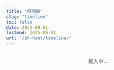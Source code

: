 ```yaml
---
title: "時間線"
slug: "timeline"
toc: false
date: 2025-09-01
lastmod: 2025-09-01
url: "/zh-hant/timeline/"
---
```

<div id="timelineContainer">載入中...</div>

<script>
document.addEventListener('DOMContentLoaded',function(){
  const timelineData = [
    {
      id:"couple",
      title:"在一起",
      date:"07/08/2025 11:38",
      image:"/images/timeline/f-avatar.webp",
      alt:"我們",
      modalTitle:"關係",
      modalSubtitle:"開始於 07/08/2025 11:38（雪梨時間）",
      modalContent:`
        <p>我（Zakk）與女友 Paper 現在是遠距（澳洲 / 台灣），我們都是 pansexual 🩷💛🩵，尊重並擁抱多元身分與情感。</p>
        <p>距離之下仍每日分享生活、課業、工作、想法與情緒；價值觀與節奏自然契合，是彼此的 <strong>靈魂伴侶</strong>。</p>
        <p>最初在 <a href="https://www.youtube.com/@xilanceylan" target="_blank" rel="noopener" class="tl-highlight-link">Ceylan</a> 的 Discord 認識，輕鬆聊天逐漸變成陪伴，直到「在一起」成為最自然的決定。</p>
        <p>我們每隔幾個月線下見面；Paper 高中畢業後計畫來澳洲求學，期待一起寫更多篇章。</p>
        <p>我們都很喜歡睡覺、喜歡宅在家，也分享了許多相同的想法、過去的經歷與各種小眾興趣。</p>
        <p>更多片段（Paper IG）：<a href="https://www.instagram.com/abyss_74.50/" target="_blank" rel="noopener" class="tl-highlight-link">@abyss_74.50</a></p>
      `,
      linkUrl:"/zh-hant/about/#relationship"
    },
    {
      id:"hash",
      title:"薯餅天數",
      date:"24/06/2025",
      image:"/images/timeline/hashbrown.webp",
      alt:"薯餅",
      modalTitle:"薯餅",
      modalSubtitle:"生日：2025/06/24",
      modalContent:`
        <p>薯餅是純種泰迪天竺鼠，毛色淺棕（帶一點黃），很活潑，愛跑圈並把小屋推來推去。</p>
        <p>最愛紅/綠甜椒、玉米鬚、胡蘿蔔。看到人或我打開冰箱時會發出 <strong>515151</strong> 聲討零食。牠是女生。</p>
        <p>名字來自麥當勞早餐 <a href="https://www.mcdonalds.com/tw/zh-tw/product/hash-browns.html" target="_blank" rel="noopener" class="tl-highlight-link">薯餅</a>。</p>
        <p>更多照片：<a href="https://instagram.com/zakk.au" target="_blank" rel="noopener" class="tl-highlight-link">@zakk.au</a></p>
      `,
      linkUrl:"/zh-hant/about/#pets"
    },
    {
      id:"potato",
      title:"馬鈴薯天數",
      date:"27/07/2025",
      image:"/images/timeline/potato.webp",
      alt:"馬鈴薯",
      modalTitle:"馬鈴薯",
      modalSubtitle:"生日：2025/07/27",
      modalContent:`
        <p>馬鈴薯是純種泰迪天竺鼠，毛色深棕，膽大又很愛吃，偶爾邊吃邊排泄。</p>
        <p>喜歡甜椒、玉米鬚、胡蘿蔔；常埋進草堆睡一覺醒來繼續吃。牠是女生。</p>
        <p>更多照片：<a href="https://instagram.com/zakk.au" target="_blank" rel="noopener" class="tl-highlight-link">@zakk.au</a></p>
      `,
      linkUrl:"/zh-hant/about/#pets"
    }
  ];

  // 頁面HTML
  let html = `
  <div class="tl-container">
    <div class="tl-grid">
      ${timelineData.map(item => `
        <div class="tl-card" data-key="${item.id}">
          <div class="tl-image">
            <img src="${item.image}" alt="${item.alt}" loading="lazy">
          </div>
          <div class="tl-content">
            <h3>${item.title}</h3>
            <div class="tl-counter" id="${item.id}Counter">
              <p class="tl-days">0</p>
              <p class="tl-time">00:00:00</p>
            </div>
            <p class="tl-meta">${item.id === 'couple' ? `自 ${item.date} 起` : `生日：${item.date}`}</p>
          </div>
          <button class="tl-more">了解更多</button>
        </div>
      `).join('')}
    </div>
    <div class="tl-footer">
      <p class="tl-note" id="timeInfo">雪梨時間載入中...</p>
    </div>
  </div>
  
  <div class="tl-modal-backdrop">
    <div class="tl-modal">
      <button class="tl-close-btn">✕</button>
      <div class="tl-modal-header">
        <h3 class="tl-modal-title"></h3>
        <p class="tl-modal-subtitle"></p>
      </div>
      <div class="tl-modal-body"></div>
      <div class="tl-modal-footer">
        <a href="#" class="tl-btn tl-about-link">查看詳情</a>
        <button class="tl-btn tl-close-btn-alt">關閉</button>
      </div>
    </div>
  </div>
  `;
  
  // 插入HTML
  document.getElementById('timelineContainer').innerHTML = html;
  
  // 獲取元素
  const modalBackdrop = document.querySelector('.tl-modal-backdrop');
  const modal = document.querySelector('.tl-modal');
  const closeButtons = document.querySelectorAll('.tl-close-btn');
  const aboutLink = document.querySelector('.tl-about-link');
  
  // 處理模態框關閉
  const closeModal = () => {
    modalBackdrop.classList.remove('active');
    document.body.style.overflow = '';
  };
  
  // 綁定關閉事件
  closeButtons.forEach(btn => {
    btn.addEventListener('click', closeModal);
  });
  document.querySelector('.tl-close-btn-alt').addEventListener('click', closeModal);
  
  modalBackdrop.addEventListener('click', e => {
    if (e.target === modalBackdrop) closeModal();
  });
  
  // ESC鍵關閉
  document.addEventListener('keydown', e => {
    if (e.key === 'Escape' && modalBackdrop.classList.contains('active')) {
      closeModal();
    }
  });
  
  // 打開模態框
  const openModal = (key) => {
    const data = timelineData.find(item => item.id === key);
    if (!data) return;
    
    modal.querySelector('.tl-modal-title').textContent = data.modalTitle;
    modal.querySelector('.tl-modal-subtitle').textContent = data.modalSubtitle;
    modal.querySelector('.tl-modal-body').innerHTML = data.modalContent;
    aboutLink.href = data.linkUrl;
    
    modalBackdrop.classList.add('active');
    document.body.style.overflow = 'hidden';
  };
  
  // 綁定卡片點擊
  document.querySelectorAll('.tl-card').forEach(card => {
    const key = card.getAttribute('data-key');
    const btn = card.querySelector('.tl-more');
    
    card.addEventListener('click', e => {
      if (e.target !== btn && !btn.contains(e.target)) {
        openModal(key);
      }
    });
    
    btn.addEventListener('click', e => {
      e.stopPropagation();
      openModal(key);
    });
  });
  
  /* === Sydney 動態時間 (AEST/AEDT) === */
  const dtfSydney = new Intl.DateTimeFormat('en-CA',{
    timeZone:'Australia/Sydney',
    year:'numeric',month:'2-digit',day:'2-digit',
    hour:'2-digit',minute:'2-digit',second:'2-digit',
    hourCycle:'h23'
  });
  function getSydneyOffsetMinutes(utcMs){
    const parts = dtfSydney.formatToParts(new Date(utcMs));
    let y,m,d,h,mi,s;
    for(const p of parts){
      if(p.type==='year') y=+p.value;
      else if(p.type==='month') m=+p.value;
      else if(p.type==='day') d=+p.value;
      else if(p.type==='hour') h=+p.value;
      else if(p.type==='minute') mi=+p.value;
      else if(p.type==='second') s=+p.value;
    }
    const reconstructedUtc = Date.UTC(y,m-1,d,h,mi,s);
    return (reconstructedUtc - utcMs)/60000;
  }
  function parseSydneyLocal(str){
    const [dPart,tPart='00:00'] = str.split(' ');
    const [day,mon,year] = dPart.split('/').map(Number);
    const [hh,mm] = tPart.split(':').map(Number);
    let assumed = 600;
    let utcMs = Date.UTC(year,mon-1,day,hh,mm,0)-assumed*60000;
    const actual = getSydneyOffsetMinutes(utcMs);
    if(actual!==assumed) utcMs = Date.UTC(year,mon-1,day,hh,mm,0)-actual*60000;
    return utcMs;
  }
  function timeSinceSydney(str){
    const start = parseSydneyLocal(str);
    let diff = Date.now()-start;
    if(diff<0) diff=0;
    const days=Math.floor(diff/86400000);
    const hours=Math.floor((diff%86400000)/3600000);
    const minutes=Math.floor((diff%3600000)/60000);
    const seconds=Math.floor((diff%60000)/1000);
    return {days,hours,minutes,seconds};
  }
  function sydneyNow(){
    return new Date(new Date().toLocaleString('en-US',{timeZone:'Australia/Sydney'}));
  }
  function zoneLabel(){
    return getSydneyOffsetMinutes(Date.now())===660?'AEDT':'AEST';
  }
  function formatNow(){
    const n=sydneyNow();
    return {
      date:`${String(n.getDate()).padStart(2,'0')}/${String(n.getMonth()+1).padStart(2,'0')}/${n.getFullYear()}`,
      time:`${String(n.getHours()).padStart(2,'0')}:${String(n.getMinutes()).padStart(2,'0')}:${String(n.getSeconds()).padStart(2,'0')}`
    };
  }
  function updateCounters(){
    timelineData.forEach(item=>{
      const t=timeSinceSydney(item.date);
      const wrap=document.getElementById(item.id+'Counter');
      if(!wrap) return;
      const dEl=wrap.querySelector('.tl-days');
      const timeEl=wrap.querySelector('.tl-time');
      if(dEl) dEl.textContent=t.days;
      if(timeEl) timeEl.textContent=`${String(t.hours).padStart(2,'0')}:${String(t.minutes).padStart(2,'0')}:${String(t.seconds).padStart(2,'0')}`;
    });
    const info=document.getElementById('timeInfo');
    if(info){
      const z=zoneLabel();
      const f=formatNow();
      info.textContent=`雪梨 (${z}) 時間：${f.date} ${f.time}`;
    }
  }
  updateCounters();
  setInterval(updateCounters,1000);
  /* === End Sydney Time === */
});
</script>

<style>
/* ===== 時間線設計 ===== */

/* 基本變量與容器 */
.tl-container {
  --tl-accent: var(--hb-active, #e1306c);
  --tl-radius: 18px;
  --tl-bg-light: #fff;
  --tl-bg-dark: #2a2b2f;
  --tl-border-light: rgba(0,0,0,0.06);
  --tl-border-dark: rgba(255,255,255,0.1);
  --tl-shadow: 0 8px 16px rgba(0,0,0,0.08);
  --tl-shadow-hover: 0 12px 24px rgba(0,0,0,0.12);
  
  max-width: 1080px;
  margin: 0 auto;
  padding: 0 0 2rem;
  font-family: -apple-system, BlinkMacSystemFont, "Segoe UI", sans-serif;
  color: rgba(0, 0, 0, 0.85);
}

body.dark .tl-container { color: rgba(255, 255, 255, 0.85); }

/* 卡片網格 - 桌面三列 */
.tl-grid {
  display: grid;
  grid-template-columns: repeat(3, 1fr);
  gap: 1.5rem;
  margin-top: 0.25rem;
  margin-bottom: 1.25rem;
}

/* 卡片基本樣式 - 確保overflow和圓角 */
.tl-card {
  background: var(--tl-bg-light) !important;
  border-radius: var(--tl-radius);
  box-shadow: var(--tl-shadow);
  overflow: hidden; /* 關鍵：確保所有內容被裁切 */
  cursor: pointer;
  transition: transform 0.3s, box-shadow 0.3s;
  display: flex;
  flex-direction: column;
  border: 1px solid var(--tl-border-light);
  height: 100%;
  position: relative;
}

body.dark .tl-card {
  background: var(--tl-bg-dark) !important;
  border-color: var(--tl-border-dark);
}

.tl-card:hover {
  transform: translateY(-5px);
  box-shadow: var(--tl-shadow-hover);
}

/* 圖片容器 - 增加向上移動距離 */
.tl-image {
  position: relative;
  width: 100%;
  height: 0;
  padding-bottom: 100%; /* 保持1:1比例 */
  background: #f0f0f0;
  flex-shrink: 0;
  margin-top: -20px; /* 從 -10px 增加到 -20px */
  border-radius: var(--tl-radius) var(--tl-radius) 0 0;
  overflow: hidden;
}

body.dark .tl-image {
  background: #333;
}

/* 圖片填充 */
.tl-image img {
  position: absolute;
  top: 0;
  left: 0;
  width: 100%;
  height: 100%;
  object-fit: cover;
  object-position: center;
  display: block;
  transition: transform 0.35s;
}

.tl-card:hover .tl-image img {
  transform: scale(1.05);
}

/* 卡片內容區 - 增加向上移動距離 */
.tl-content {
  padding: 1rem 1.2rem;
  flex-grow: 1;
  display: flex;
  flex-direction: column;
  justify-content: center;
  text-align: center;
  background: inherit;
  position: relative;
  z-index: 1;
  margin-top: -10px; /* 從 -5px 增加到 -10px */
}

.tl-content h3 {
  font-size: 1rem;
  font-weight: 700;
  margin-bottom: 0.6rem;
  color: var(--tl-accent);
}

/* 計數器 */
.tl-counter {
  margin-bottom: 0.3rem; /* 從 0.6rem 減少到 0.3rem */
}

.tl-days {
  font-size: 2.6rem;
  font-weight: 800;
  line-height: 1;
  margin-bottom: 0.2rem;
  color: var(--tl-accent);
}

.tl-time {
  font-size: 0.8rem;
  font-family: monospace;
  letter-spacing: 0.02rem;
  opacity: 0.8;
  font-weight: 600;
}

.tl-meta {
  font-size: 0.7rem;
  opacity: 0.7;
  margin-top: 0.2rem; /* 從 0.4rem 減少到 0.2rem */
}

/* 了解更多按鈕 */
.tl-more {
  margin-top: auto;
  background: #f5f5f7;
  color: #333;
  border: none;
  padding: 0.7rem;
  font-size: 0.75rem;
  font-weight: 600;
  cursor: pointer;
  transition: all 0.25s;
  border-top: 1px solid rgba(0,0,0,0.04);
}

.tl-more:hover {
  background: var(--tl-accent);
  color: white;
}

body.dark .tl-more {
  background: #32333a;
  color: #ddd;
  border-top: 1px solid rgba(255,255,255,0.05);
}

body.dark .tl-more:hover {
  background: var(--tl-accent);
  color: white;
}

/* 時間備註 - 左對齊與紅線 */
.tl-footer {
  margin-top: 0.8rem;
  text-align: left;
}

.tl-note {
  font-size: 0.75rem;
  opacity: 0.8;
  padding-left: 0.8rem;
  position: relative;
  line-height: 1.5;
  font-family: monospace;
  display: inline-block;
}

.tl-note::before {
  content: '';
  position: absolute;
  left: 0;
  top: 0;
  bottom: 0;
  width: 3px;
  background-color: var(--tl-accent);
  border-radius: 3px;
}

/* 模態框樣式 */
.tl-modal-backdrop {
  position: fixed;
  top: 0;
  left: 0;
  right: 0;
  bottom: 0;
  background: rgba(0,0,0,0.8);
  display: flex;
  align-items: center;
  justify-content: center;
  padding: 1.5rem;
  z-index: 9999;
  backdrop-filter: blur(8px);
  opacity: 0;
  visibility: hidden;
  transition: opacity 0.3s, visibility 0.3s;
}

.tl-modal-backdrop.active {
  opacity: 1;
  visibility: visible;
}

.tl-modal {
  background: #fff;
  width: 100%;
  max-width: 540px;
  border-radius: 18px;
  padding: 1.8rem;
  position: relative;
  box-shadow: 0 25px 50px -12px rgba(0,0,0,0.4);
  max-height: 85vh;
  overflow-y: auto;
  transform: scale(0.95);
  transition: transform 0.3s;
  color: rgba(0, 0, 0, 0.85);
}

.tl-modal-backdrop.active .tl-modal {
  transform: scale(1);
}

body.dark .tl-modal {
  background: #26272c;
  color: rgba(255, 255, 255, 0.9);
  box-shadow: 0 25px 50px -12px rgba(0,0,0,0.7);
}

.tl-modal-title {
  font-size: 1.5rem;
  font-weight: 700;
  color: var(--tl-accent);
  margin-bottom: 0.3rem;
}

body.dark .tl-modal-title {
  color: #ff8fb7;
}

.tl-modal-subtitle {
  font-size: 0.85rem;
  opacity: 0.7;
  margin-bottom: 1.5rem;
}

.tl-modal-body {
  font-size: 0.95rem;
  line-height: 1.7;
  margin-bottom: 1.5rem;
}

.tl-modal-body p {
  margin-bottom: 1rem;
}

.tl-highlight-link {
  color: var(--tl-accent);
  text-decoration: none;
  font-weight: 700;
  border-bottom: 2px solid var(--tl-accent);
  padding-bottom: 1px;
  transition: background-color 0.2s, color 0.2s;
}

.tl-highlight-link:hover {
  background-color: var(--tl-accent);
  color: white;
  border-color: transparent;
}

.tl-modal-body a {
  color: var(--tl-accent);
  text-decoration: none;
  border-bottom: 1px solid transparent;
  transition: border-color 0.2s;
}

.tl-modal-body a:hover {
  border-color: var(--tl-accent);
}

.tl-modal-footer {
  display: flex;
  justify-content: space-between;
}

.tl-btn {
  padding: 0.7rem 1.3rem;
  border-radius: 10px;
  font-size: 0.8rem;
  font-weight: 600;
  cursor: pointer;
  transition: all 0.25s;
}

.tl-about-link {
  background: #f0f0f2;
  color: #333;
  text-decoration: none;
}

.tl-about-link:hover {
  background: var(--tl-accent);
  color: white;
}

body.dark .tl-about-link {
  background: #32333a;
  color: #ddd;
}

body.dark .tl-about-link:hover {
  background: var(--tl-accent);
  color: white;
}

.tl-close-btn-alt {
  background: rgba(0,0,0,0.05);
  color: #666;
  border: none;
}

.tl-close-btn-alt:hover {
  background: #f44336;
  color: white;
}

body.dark .tl-close-btn-alt {
  background: rgba(255,255,255,0.1);
  color: #ddd;
}

body.dark .tl-close-btn-alt:hover {
  background: #f44336;
  color: white;
}

.tl-close-btn {
  position: absolute;
  top: 1.2rem;
  right: 1.2rem;
  width: 32px;
  height: 32px;
  background: rgba(0,0,0,0.05);
  border: none;
  border-radius: 50%;
  font-size: 1.2rem;
  display: flex;
  align-items: center;
  justify-content: center;
  cursor: pointer;
  color: #666;
  transition: all 0.25s;
}

.tl-close-btn:hover {
  background: rgba(0,0,0,0.15);
  color: #333;
}

body.dark .tl-close-btn {
  background: rgba(255,255,255,0.1);
  color: #bbb;
}

body.dark .tl-close-btn:hover {
  background: rgba(255,255,255,0.2);
  color: white;
}

/* 載入提示 */
#timelineContainer {
  text-align: center;
  padding: 1rem 0;
  font-weight: 500;
  opacity: 0.7;
}

/* 平板響應式設計 */
@media (max-width: 1080px) {
  .tl-grid {
    grid-template-columns: repeat(2, 1fr);
    gap: 1.2rem;
  }
}

/* 手機響應式設計 */
@media (max-width: 640px) {
  .tl-grid {
    grid-template-columns: 1fr;
    gap: 1rem;
    padding: 0 0.5rem;
  }
  
  .tl-card {
    display: grid;
    grid-template-columns: 110px 1fr;
    height: auto;
    min-height: 110px;
    grid-template-rows: auto;
    grid-template-areas: "image content";
    overflow: hidden;
    position: relative; /* 確保定位基準 */
  }
  
  .tl-image {
    width: 110px;
    height: 125px; /* 從 110px 增加到 125px，向下延伸 */
    padding-bottom: 0;
    grid-area: image;
    flex-shrink: 0;
    margin-top: -15px;
    margin-left: -5px;
    border-radius: var(--tl-radius) 0 0 var(--tl-radius);
    overflow: hidden;
  }
  
  .tl-content {
    width: auto;
    text-align: left;
    padding: 0.6rem 0.8rem;
    padding-bottom: 2.5rem;
    position: relative;
    grid-area: content;
    margin-top: 0px; /* 從 -2px 改為 0px，向下移動 */
    margin-left: 5px; /* 新增右移 */
  }
  
  .tl-content h3 {
    margin-top: 0px; /* 從 -2px 改為 0px */
    margin-bottom: 0.4rem;
  }
  
  .tl-counter {
    display: flex;
    align-items: flex-end;
    gap: 0.5rem;
    margin-bottom: 0.1rem; /* 保持較小間距 */
  }
  
  .tl-meta {
    font-size: 0.65rem;
    margin-top: 0.05rem; /* 從 0.1rem 減少到 0.05rem */
  }
  
  /* 修復手機版按鈕 */
  .tl-more {
    position: absolute;
    right: 0.5rem;
    bottom: 0.5rem;
    left: auto; /* 取消左側對齊 */
    width: auto;
    padding: 0.4rem 0.7rem;
    font-size: 0.65rem;
    border-radius: 6px;
    border: none;
    margin: 0; /* 重置外邊距 */
    background: rgba(0,0,0,0.05);
    border-top: none; /* 移除頂部邊框 */
    z-index: 2;
  }
  
  body.dark .tl-more {
    background: rgba(255,255,255,0.08);
  }
}

/* 超小屏幕適配 */
@media (max-width: 380px) {
  .tl-card {
    grid-template-columns: 90px 1fr;
  }
  
  .tl-image {
    width: 90px;
    height: 105px; /* 從 90px 增加到 105px，向下延伸 */
    margin-top: -15px;
    margin-left: -5px;
  }
  
  .tl-content {
    padding: 0.5rem 0.7rem 2.5rem 0.7rem;
    margin-top: 0px; /* 從 -2px 改為 0px */
    margin-left: 5px; /* 新增右移 */
  }
  
  .tl-content h3 {
    font-size: 0.9rem;
    margin-top: 0px; /* 從 -2px 改為 0px */
    margin-bottom: 0.4rem;
  }
  
  .tl-more {
    padding: 0.3rem 0.6rem;
    font-size: 0.6rem;
    right: 0.4rem;
    bottom: 0.4rem;
  }
}

/* === 中文版加粗小字（時間 & 開始日期 / 生日） === */
.tl-time {
  font-weight: 700; /* 原本 600 -> 提升可讀性 */
}
.tl-meta {
  font-weight: 600; /* 加粗開始日期 / 生日行 */
}

/* 可選：時間備註（頁腳當前時間）若也需加粗可解除註解 */
// .tl-note { font-weight:600; }
</style>